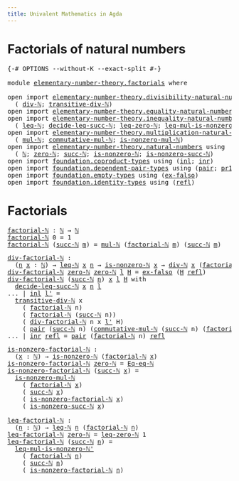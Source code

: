 ```yaml
---
title: Univalent Mathematics in Agda
---
```


# Factorials of natural numbers

<pre class="Agda"><a id="88" class="Symbol">{-#</a> <a id="92" class="Keyword">OPTIONS</a> <a id="100" class="Pragma">--without-K</a> <a id="112" class="Pragma">--exact-split</a> <a id="126" class="Symbol">#-}</a>

<a id="131" class="Keyword">module</a> <a id="138" href="elementary-number-theory.factorials.html" class="Module">elementary-number-theory.factorials</a> <a id="174" class="Keyword">where</a>

<a id="181" class="Keyword">open</a> <a id="186" class="Keyword">import</a> <a id="193" href="elementary-number-theory.divisibility-natural-numbers.html" class="Module">elementary-number-theory.divisibility-natural-numbers</a> <a id="247" class="Keyword">using</a>
  <a id="255" class="Symbol">(</a> <a id="257" href="elementary-number-theory.divisibility-natural-numbers.html#1610" class="Function">div-ℕ</a><a id="262" class="Symbol">;</a> <a id="264" href="elementary-number-theory.divisibility-natural-numbers.html#5534" class="Function">transitive-div-ℕ</a><a id="280" class="Symbol">)</a>
<a id="282" class="Keyword">open</a> <a id="287" class="Keyword">import</a> <a id="294" href="elementary-number-theory.equality-natural-numbers.html" class="Module">elementary-number-theory.equality-natural-numbers</a> <a id="344" class="Keyword">using</a> <a id="350" class="Symbol">(</a><a id="351" href="elementary-number-theory.equality-natural-numbers.html#1960" class="Function">Eq-eq-ℕ</a><a id="358" class="Symbol">)</a>
<a id="360" class="Keyword">open</a> <a id="365" class="Keyword">import</a> <a id="372" href="elementary-number-theory.inequality-natural-numbers.html" class="Module">elementary-number-theory.inequality-natural-numbers</a> <a id="424" class="Keyword">using</a>
  <a id="432" class="Symbol">(</a> <a id="434" href="elementary-number-theory.inequality-natural-numbers.html#1431" class="Function">leq-ℕ</a><a id="439" class="Symbol">;</a> <a id="441" href="elementary-number-theory.inequality-natural-numbers.html#2746" class="Function">decide-leq-succ-ℕ</a><a id="458" class="Symbol">;</a> <a id="460" href="elementary-number-theory.inequality-natural-numbers.html#1771" class="Function">leq-zero-ℕ</a><a id="470" class="Symbol">;</a> <a id="472" href="elementary-number-theory.inequality-natural-numbers.html#5920" class="Function">leq-mul-is-nonzero-ℕ&#39;</a><a id="493" class="Symbol">)</a>
<a id="495" class="Keyword">open</a> <a id="500" class="Keyword">import</a> <a id="507" href="elementary-number-theory.multiplication-natural-numbers.html" class="Module">elementary-number-theory.multiplication-natural-numbers</a> <a id="563" class="Keyword">using</a>
  <a id="571" class="Symbol">(</a> <a id="573" href="elementary-number-theory.multiplication-natural-numbers.html#1176" class="Function">mul-ℕ</a><a id="578" class="Symbol">;</a> <a id="580" href="elementary-number-theory.multiplication-natural-numbers.html#3015" class="Function">commutative-mul-ℕ</a><a id="597" class="Symbol">;</a> <a id="599" href="elementary-number-theory.multiplication-natural-numbers.html#6461" class="Function">is-nonzero-mul-ℕ</a><a id="615" class="Symbol">)</a>
<a id="617" class="Keyword">open</a> <a id="622" class="Keyword">import</a> <a id="629" href="elementary-number-theory.natural-numbers.html" class="Module">elementary-number-theory.natural-numbers</a> <a id="670" class="Keyword">using</a>
  <a id="678" class="Symbol">(</a> <a id="680" href="elementary-number-theory.natural-numbers.html#1444" class="Datatype">ℕ</a><a id="681" class="Symbol">;</a> <a id="683" href="elementary-number-theory.natural-numbers.html#1465" class="InductiveConstructor">zero-ℕ</a><a id="689" class="Symbol">;</a> <a id="691" href="elementary-number-theory.natural-numbers.html#1478" class="InductiveConstructor">succ-ℕ</a><a id="697" class="Symbol">;</a> <a id="699" href="elementary-number-theory.natural-numbers.html#1926" class="Function">is-nonzero-ℕ</a><a id="711" class="Symbol">;</a> <a id="713" href="elementary-number-theory.natural-numbers.html#3025" class="Function">is-nonzero-succ-ℕ</a><a id="730" class="Symbol">)</a>
<a id="732" class="Keyword">open</a> <a id="737" class="Keyword">import</a> <a id="744" href="foundation.coproduct-types.html" class="Module">foundation.coproduct-types</a> <a id="771" class="Keyword">using</a> <a id="777" class="Symbol">(</a><a id="778" href="foundation.coproduct-types.html#1239" class="InductiveConstructor">inl</a><a id="781" class="Symbol">;</a> <a id="783" href="foundation.coproduct-types.html#1262" class="InductiveConstructor">inr</a><a id="786" class="Symbol">)</a>
<a id="788" class="Keyword">open</a> <a id="793" class="Keyword">import</a> <a id="800" href="foundation.dependent-pair-types.html" class="Module">foundation.dependent-pair-types</a> <a id="832" class="Keyword">using</a> <a id="838" class="Symbol">(</a><a id="839" href="foundation-core.dependent-pair-types.html#575" class="InductiveConstructor">pair</a><a id="843" class="Symbol">;</a> <a id="845" href="foundation-core.dependent-pair-types.html#592" class="Field">pr1</a><a id="848" class="Symbol">;</a> <a id="850" href="foundation-core.dependent-pair-types.html#604" class="Field">pr2</a><a id="853" class="Symbol">)</a>
<a id="855" class="Keyword">open</a> <a id="860" class="Keyword">import</a> <a id="867" href="foundation.empty-types.html" class="Module">foundation.empty-types</a> <a id="890" class="Keyword">using</a> <a id="896" class="Symbol">(</a><a id="897" href="foundation-core.empty-types.html#1150" class="Function">ex-falso</a><a id="905" class="Symbol">)</a>
<a id="907" class="Keyword">open</a> <a id="912" class="Keyword">import</a> <a id="919" href="foundation.identity-types.html" class="Module">foundation.identity-types</a> <a id="945" class="Keyword">using</a> <a id="951" class="Symbol">(</a><a id="952" href="foundation-core.identity-types.html#694" class="InductiveConstructor">refl</a><a id="956" class="Symbol">)</a>
</pre>
# Factorials

<pre class="Agda"><a id="factorial-ℕ"></a><a id="985" href="elementary-number-theory.factorials.html#985" class="Function">factorial-ℕ</a> <a id="997" class="Symbol">:</a> <a id="999" href="elementary-number-theory.natural-numbers.html#1444" class="Datatype">ℕ</a> <a id="1001" class="Symbol">→</a> <a id="1003" href="elementary-number-theory.natural-numbers.html#1444" class="Datatype">ℕ</a>
<a id="1005" href="elementary-number-theory.factorials.html#985" class="Function">factorial-ℕ</a> <a id="1017" class="Number">0</a> <a id="1019" class="Symbol">=</a> <a id="1021" class="Number">1</a>
<a id="1023" href="elementary-number-theory.factorials.html#985" class="Function">factorial-ℕ</a> <a id="1035" class="Symbol">(</a><a id="1036" href="elementary-number-theory.natural-numbers.html#1478" class="InductiveConstructor">succ-ℕ</a> <a id="1043" href="elementary-number-theory.factorials.html#1043" class="Bound">m</a><a id="1044" class="Symbol">)</a> <a id="1046" class="Symbol">=</a> <a id="1048" href="elementary-number-theory.multiplication-natural-numbers.html#1176" class="Function">mul-ℕ</a> <a id="1054" class="Symbol">(</a><a id="1055" href="elementary-number-theory.factorials.html#985" class="Function">factorial-ℕ</a> <a id="1067" href="elementary-number-theory.factorials.html#1043" class="Bound">m</a><a id="1068" class="Symbol">)</a> <a id="1070" class="Symbol">(</a><a id="1071" href="elementary-number-theory.natural-numbers.html#1478" class="InductiveConstructor">succ-ℕ</a> <a id="1078" href="elementary-number-theory.factorials.html#1043" class="Bound">m</a><a id="1079" class="Symbol">)</a>
</pre>
<pre class="Agda"><a id="div-factorial-ℕ"></a><a id="1094" href="elementary-number-theory.factorials.html#1094" class="Function">div-factorial-ℕ</a> <a id="1110" class="Symbol">:</a>
  <a id="1114" class="Symbol">(</a><a id="1115" href="elementary-number-theory.factorials.html#1115" class="Bound">n</a> <a id="1117" href="elementary-number-theory.factorials.html#1117" class="Bound">x</a> <a id="1119" class="Symbol">:</a> <a id="1121" href="elementary-number-theory.natural-numbers.html#1444" class="Datatype">ℕ</a><a id="1122" class="Symbol">)</a> <a id="1124" class="Symbol">→</a> <a id="1126" href="elementary-number-theory.inequality-natural-numbers.html#1431" class="Function">leq-ℕ</a> <a id="1132" href="elementary-number-theory.factorials.html#1117" class="Bound">x</a> <a id="1134" href="elementary-number-theory.factorials.html#1115" class="Bound">n</a> <a id="1136" class="Symbol">→</a> <a id="1138" href="elementary-number-theory.natural-numbers.html#1926" class="Function">is-nonzero-ℕ</a> <a id="1151" href="elementary-number-theory.factorials.html#1117" class="Bound">x</a> <a id="1153" class="Symbol">→</a> <a id="1155" href="elementary-number-theory.divisibility-natural-numbers.html#1610" class="Function">div-ℕ</a> <a id="1161" href="elementary-number-theory.factorials.html#1117" class="Bound">x</a> <a id="1163" class="Symbol">(</a><a id="1164" href="elementary-number-theory.factorials.html#985" class="Function">factorial-ℕ</a> <a id="1176" href="elementary-number-theory.factorials.html#1115" class="Bound">n</a><a id="1177" class="Symbol">)</a>
<a id="1179" href="elementary-number-theory.factorials.html#1094" class="Function">div-factorial-ℕ</a> <a id="1195" href="elementary-number-theory.natural-numbers.html#1465" class="InductiveConstructor">zero-ℕ</a> <a id="1202" href="elementary-number-theory.natural-numbers.html#1465" class="InductiveConstructor">zero-ℕ</a> <a id="1209" href="elementary-number-theory.factorials.html#1209" class="Bound">l</a> <a id="1211" href="elementary-number-theory.factorials.html#1211" class="Bound">H</a> <a id="1213" class="Symbol">=</a> <a id="1215" href="foundation-core.empty-types.html#1150" class="Function">ex-falso</a> <a id="1224" class="Symbol">(</a><a id="1225" href="elementary-number-theory.factorials.html#1211" class="Bound">H</a> <a id="1227" href="foundation-core.identity-types.html#694" class="InductiveConstructor">refl</a><a id="1231" class="Symbol">)</a>
<a id="1233" href="elementary-number-theory.factorials.html#1094" class="Function">div-factorial-ℕ</a> <a id="1249" class="Symbol">(</a><a id="1250" href="elementary-number-theory.natural-numbers.html#1478" class="InductiveConstructor">succ-ℕ</a> <a id="1257" href="elementary-number-theory.factorials.html#1257" class="Bound">n</a><a id="1258" class="Symbol">)</a> <a id="1260" href="elementary-number-theory.factorials.html#1260" class="Bound">x</a> <a id="1262" href="elementary-number-theory.factorials.html#1262" class="Bound">l</a> <a id="1264" href="elementary-number-theory.factorials.html#1264" class="Bound">H</a> <a id="1266" class="Keyword">with</a>
  <a id="1273" href="elementary-number-theory.inequality-natural-numbers.html#2746" class="Function">decide-leq-succ-ℕ</a> <a id="1291" href="elementary-number-theory.factorials.html#1260" class="Bound">x</a> <a id="1293" href="elementary-number-theory.factorials.html#1257" class="Bound">n</a> <a id="1295" href="elementary-number-theory.factorials.html#1262" class="Bound">l</a>
<a id="1297" class="Symbol">...</a> <a id="1301" class="Symbol">|</a> <a id="1303" href="foundation.coproduct-types.html#1239" class="InductiveConstructor">inl</a> <a id="1307" href="elementary-number-theory.factorials.html#1307" class="Bound">l&#39;</a> <a id="1310" class="Symbol">=</a>
  <a id="1314" href="elementary-number-theory.divisibility-natural-numbers.html#5534" class="Function">transitive-div-ℕ</a> <a id="1331" class="Bound">x</a>
    <a id="1337" class="Symbol">(</a> <a id="1339" href="elementary-number-theory.factorials.html#985" class="Function">factorial-ℕ</a> <a id="1351" class="Bound">n</a><a id="1352" class="Symbol">)</a>
    <a id="1358" class="Symbol">(</a> <a id="1360" href="elementary-number-theory.factorials.html#985" class="Function">factorial-ℕ</a> <a id="1372" class="Symbol">(</a><a id="1373" href="elementary-number-theory.natural-numbers.html#1478" class="InductiveConstructor">succ-ℕ</a> <a id="1380" class="Bound">n</a><a id="1381" class="Symbol">))</a>
    <a id="1388" class="Symbol">(</a> <a id="1390" href="elementary-number-theory.factorials.html#1094" class="Function">div-factorial-ℕ</a> <a id="1406" class="Bound">n</a> <a id="1408" class="Bound">x</a> <a id="1410" href="elementary-number-theory.factorials.html#1307" class="Bound">l&#39;</a> <a id="1413" class="Bound">H</a><a id="1414" class="Symbol">)</a>
    <a id="1420" class="Symbol">(</a> <a id="1422" href="foundation-core.dependent-pair-types.html#575" class="InductiveConstructor">pair</a> <a id="1427" class="Symbol">(</a><a id="1428" href="elementary-number-theory.natural-numbers.html#1478" class="InductiveConstructor">succ-ℕ</a> <a id="1435" class="Bound">n</a><a id="1436" class="Symbol">)</a> <a id="1438" class="Symbol">(</a><a id="1439" href="elementary-number-theory.multiplication-natural-numbers.html#3015" class="Function">commutative-mul-ℕ</a> <a id="1457" class="Symbol">(</a><a id="1458" href="elementary-number-theory.natural-numbers.html#1478" class="InductiveConstructor">succ-ℕ</a> <a id="1465" class="Bound">n</a><a id="1466" class="Symbol">)</a> <a id="1468" class="Symbol">(</a><a id="1469" href="elementary-number-theory.factorials.html#985" class="Function">factorial-ℕ</a> <a id="1481" class="Bound">n</a><a id="1482" class="Symbol">)))</a>
<a id="1486" class="Symbol">...</a> <a id="1490" class="Symbol">|</a> <a id="1492" href="foundation.coproduct-types.html#1262" class="InductiveConstructor">inr</a> <a id="1496" href="foundation-core.identity-types.html#694" class="InductiveConstructor">refl</a> <a id="1501" class="Symbol">=</a> <a id="1503" href="foundation-core.dependent-pair-types.html#575" class="InductiveConstructor">pair</a> <a id="1508" class="Symbol">(</a><a id="1509" href="elementary-number-theory.factorials.html#985" class="Function">factorial-ℕ</a> <a id="1521" class="Bound">n</a><a id="1522" class="Symbol">)</a> <a id="1524" href="foundation-core.identity-types.html#694" class="InductiveConstructor">refl</a>
</pre>
<pre class="Agda"><a id="is-nonzero-factorial-ℕ"></a><a id="1542" href="elementary-number-theory.factorials.html#1542" class="Function">is-nonzero-factorial-ℕ</a> <a id="1565" class="Symbol">:</a>
  <a id="1569" class="Symbol">(</a><a id="1570" href="elementary-number-theory.factorials.html#1570" class="Bound">x</a> <a id="1572" class="Symbol">:</a> <a id="1574" href="elementary-number-theory.natural-numbers.html#1444" class="Datatype">ℕ</a><a id="1575" class="Symbol">)</a> <a id="1577" class="Symbol">→</a> <a id="1579" href="elementary-number-theory.natural-numbers.html#1926" class="Function">is-nonzero-ℕ</a> <a id="1592" class="Symbol">(</a><a id="1593" href="elementary-number-theory.factorials.html#985" class="Function">factorial-ℕ</a> <a id="1605" href="elementary-number-theory.factorials.html#1570" class="Bound">x</a><a id="1606" class="Symbol">)</a>
<a id="1608" href="elementary-number-theory.factorials.html#1542" class="Function">is-nonzero-factorial-ℕ</a> <a id="1631" href="elementary-number-theory.natural-numbers.html#1465" class="InductiveConstructor">zero-ℕ</a> <a id="1638" class="Symbol">=</a> <a id="1640" href="elementary-number-theory.equality-natural-numbers.html#1960" class="Function">Eq-eq-ℕ</a>
<a id="1648" href="elementary-number-theory.factorials.html#1542" class="Function">is-nonzero-factorial-ℕ</a> <a id="1671" class="Symbol">(</a><a id="1672" href="elementary-number-theory.natural-numbers.html#1478" class="InductiveConstructor">succ-ℕ</a> <a id="1679" href="elementary-number-theory.factorials.html#1679" class="Bound">x</a><a id="1680" class="Symbol">)</a> <a id="1682" class="Symbol">=</a>
  <a id="1686" href="elementary-number-theory.multiplication-natural-numbers.html#6461" class="Function">is-nonzero-mul-ℕ</a>
    <a id="1707" class="Symbol">(</a> <a id="1709" href="elementary-number-theory.factorials.html#985" class="Function">factorial-ℕ</a> <a id="1721" href="elementary-number-theory.factorials.html#1679" class="Bound">x</a><a id="1722" class="Symbol">)</a>
    <a id="1728" class="Symbol">(</a> <a id="1730" href="elementary-number-theory.natural-numbers.html#1478" class="InductiveConstructor">succ-ℕ</a> <a id="1737" href="elementary-number-theory.factorials.html#1679" class="Bound">x</a><a id="1738" class="Symbol">)</a>
    <a id="1744" class="Symbol">(</a> <a id="1746" href="elementary-number-theory.factorials.html#1542" class="Function">is-nonzero-factorial-ℕ</a> <a id="1769" href="elementary-number-theory.factorials.html#1679" class="Bound">x</a><a id="1770" class="Symbol">)</a>
    <a id="1776" class="Symbol">(</a> <a id="1778" href="elementary-number-theory.natural-numbers.html#3025" class="Function">is-nonzero-succ-ℕ</a> <a id="1796" href="elementary-number-theory.factorials.html#1679" class="Bound">x</a><a id="1797" class="Symbol">)</a>

<a id="leq-factorial-ℕ"></a><a id="1800" href="elementary-number-theory.factorials.html#1800" class="Function">leq-factorial-ℕ</a> <a id="1816" class="Symbol">:</a>
  <a id="1820" class="Symbol">(</a><a id="1821" href="elementary-number-theory.factorials.html#1821" class="Bound">n</a> <a id="1823" class="Symbol">:</a> <a id="1825" href="elementary-number-theory.natural-numbers.html#1444" class="Datatype">ℕ</a><a id="1826" class="Symbol">)</a> <a id="1828" class="Symbol">→</a> <a id="1830" href="elementary-number-theory.inequality-natural-numbers.html#1431" class="Function">leq-ℕ</a> <a id="1836" href="elementary-number-theory.factorials.html#1821" class="Bound">n</a> <a id="1838" class="Symbol">(</a><a id="1839" href="elementary-number-theory.factorials.html#985" class="Function">factorial-ℕ</a> <a id="1851" href="elementary-number-theory.factorials.html#1821" class="Bound">n</a><a id="1852" class="Symbol">)</a>
<a id="1854" href="elementary-number-theory.factorials.html#1800" class="Function">leq-factorial-ℕ</a> <a id="1870" href="elementary-number-theory.natural-numbers.html#1465" class="InductiveConstructor">zero-ℕ</a> <a id="1877" class="Symbol">=</a> <a id="1879" href="elementary-number-theory.inequality-natural-numbers.html#1771" class="Function">leq-zero-ℕ</a> <a id="1890" class="Number">1</a>
<a id="1892" href="elementary-number-theory.factorials.html#1800" class="Function">leq-factorial-ℕ</a> <a id="1908" class="Symbol">(</a><a id="1909" href="elementary-number-theory.natural-numbers.html#1478" class="InductiveConstructor">succ-ℕ</a> <a id="1916" href="elementary-number-theory.factorials.html#1916" class="Bound">n</a><a id="1917" class="Symbol">)</a> <a id="1919" class="Symbol">=</a>
  <a id="1923" href="elementary-number-theory.inequality-natural-numbers.html#5920" class="Function">leq-mul-is-nonzero-ℕ&#39;</a>
    <a id="1949" class="Symbol">(</a> <a id="1951" href="elementary-number-theory.factorials.html#985" class="Function">factorial-ℕ</a> <a id="1963" href="elementary-number-theory.factorials.html#1916" class="Bound">n</a><a id="1964" class="Symbol">)</a>
    <a id="1970" class="Symbol">(</a> <a id="1972" href="elementary-number-theory.natural-numbers.html#1478" class="InductiveConstructor">succ-ℕ</a> <a id="1979" href="elementary-number-theory.factorials.html#1916" class="Bound">n</a><a id="1980" class="Symbol">)</a>
    <a id="1986" class="Symbol">(</a> <a id="1988" href="elementary-number-theory.factorials.html#1542" class="Function">is-nonzero-factorial-ℕ</a> <a id="2011" href="elementary-number-theory.factorials.html#1916" class="Bound">n</a><a id="2012" class="Symbol">)</a>
</pre>